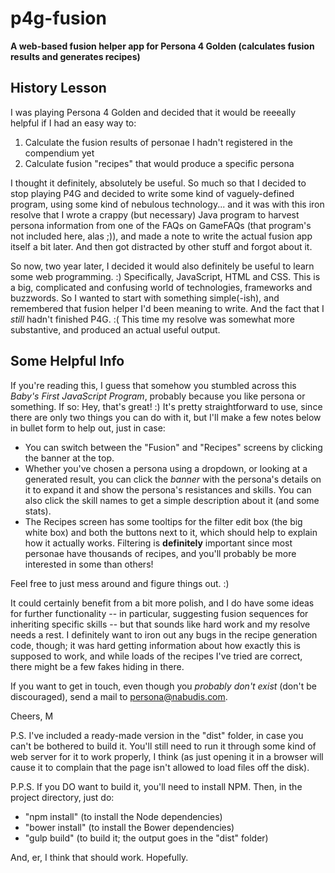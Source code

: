 # p4g-fusion

**A web-based fusion helper app for Persona 4 Golden (calculates fusion results and generates recipes)**

## History Lesson

I was playing Persona 4 Golden and decided that it would be reeeally helpful if I had an easy way to:
1. Calculate the fusion results of personae I hadn't registered in the compendium yet
2. Calculate fusion "recipes" that would produce a specific persona

I thought it definitely, absolutely be useful. So much so that I decided to stop playing P4G and decided to write some kind of vaguely-defined program, using some kind of nebulous technology... and it was with this iron resolve that I wrote a crappy (but necessary) Java program to harvest persona information from one of the FAQs on GameFAQs (that program's not included here, alas ;)), and made a note to write the actual fusion app itself a bit later. And then got distracted by other stuff and forgot about it.

So now, two year later, I decided it would also definitely be useful to learn some web programming. :) Specifically, JavaScript, HTML and CSS. This is a big, complicated and confusing world of technologies, frameworks and buzzwords. So I wanted to start with something simple(-ish), and remembered that fusion helper I'd been meaning to write. And the fact that I *still* hadn't finished P4G. :( This time my resolve was somewhat more substantive, and produced an actual useful output.

## Some Helpful Info

If you're reading this, I guess that somehow you stumbled across this *Baby's First JavaScript Program*, probably because you like persona or something. If so: Hey, that's great! :) It's pretty straightforward to use, since there are only two things you can do with it, but I'll make a few notes below in bullet form to help out, just in case:

- You can switch between the "Fusion" and "Recipes" screens by clicking the banner at the top.
- Whether you've chosen a persona using a dropdown, or looking at a generated result, you can click the *banner* with the persona's details on it to expand it and show the persona's resistances and skills. You can also click the skill names to get a simple description about it (and some stats).
- The Recipes screen has some tooltips for the filter edit box (the big white box) and both the buttons next to it, which should help to explain how it actually works. Filtering is **definitely** important since most personae have thousands of recipes, and you'll probably be more interested in some than others!

Feel free to just mess around and figure things out. :)

It could certainly benefit from a bit more polish, and I do have some ideas for further functionality -- in particular, suggesting fusion sequences for inheriting specific skills -- but that sounds like hard work and my resolve needs a rest. I definitely want to iron out any bugs in the recipe generation code, though; it was hard getting information about how exactly this is supposed to work, and while loads of the recipes I've tried are correct, there might be a few fakes hiding in there.

If you want to get in touch, even though you *probably don't exist* (don't be discouraged), send a mail to persona@nabudis.com.

Cheers,
M


P.S. I've included a ready-made version in the "dist" folder, in case you can't be bothered to build it. You'll still need to run it through some kind of web server for it to work properly, I think (as just opening it in a browser will cause it to complain that the page isn't allowed to load files off the disk).

P.P.S. If you DO want to build it, you'll need to install NPM. Then, in the project directory, just do:
- "npm install" (to install the Node dependencies)
- "bower install" (to install the Bower dependencies)
- "gulp build" (to build it; the output goes in the "dist" folder)

And, er, I think that should work. Hopefully.

